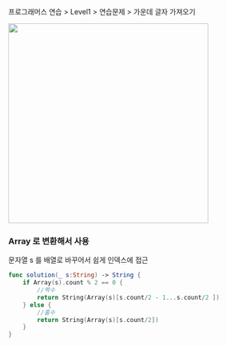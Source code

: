 프로그래머스 연습 > Level1 > 연습문제 > 가운데 글자 가져오기

<img src ="https://user-images.githubusercontent.com/69136340/115337573-32144b80-a1dc-11eb-951a-d5d5c1a6f5f1.png" width = "400">

### Array 로 변환해서 사용
문자열 s 를 배열로 바꾸어서 쉽게 인덱스에 접근

```swift
func solution(_ s:String) -> String {
    if Array(s).count % 2 == 0 {
        //짝수
        return String(Array(s)[s.count/2 - 1...s.count/2 ])
    } else {
        //홀수
        return String(Array(s)[s.count/2])
    }
}
```
